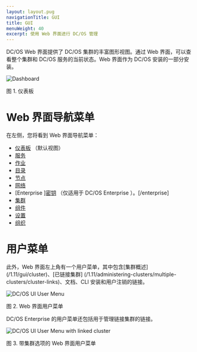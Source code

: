 ```yaml
---
layout: layout.pug
navigationTitle: GUI
title: GUI
menuWeight: 40
excerpt: 使用 Web 界面进行 DC/OS 管理
---
```


DC/OS Web 界面提供了 DC/OS 集群的丰富图形视图。通过 Web 界面，可以查看整个集群和 DC/OS 服务的当前状态。Web 界面作为 DC/OS 安装的一部分安装。

![Dashboard](/cn/1.11/img/dashboard-ee.png)

图 1. 仪表板

# Web 界面导航菜单
在左侧，您将看到 Web 界面导航菜单：
- [仪表板](/cn/1.11/gui/dashboard/) （默认视图）
- [服务](/cn/1.11/gui/services/)
- [作业](/cn/1.11/gui/jobs/)
- [目录](/cn/1.11/gui/catalog/)
- [节点](/cn/1.11/gui/nodes/)
- [网络](/cn/1.11/gui/networking/)
- [Enterprise ][密钥](/cn/1.11/gui/secrets/) （仅适用于 DC/OS Enterprise ）。[/enterprise]
- [集群](/cn/1.11/gui/cluster/)
- [组件](/cn/1.11/gui/components/)
- [设置](/cn/1.11/gui/settings/)
- [组织](/cn/1.11/gui/organization/)

# 用户菜单

此外，Web 界面左上角有一个用户菜单，其中包含[集群概述] (/1.11/gui/cluster)、[已链接集群] (/1.11/administering-clusters/multiple-clusters/cluster-links)、文档、CLI 安装和用户注销的链接。

![DC/OS UI User Menu](/cn/1.11/img/ui-user-menu.png)

图 2. Web 界面用户菜单

DC/OS Enterprise 的用户菜单还包括用于管理链接集群的链接。

![DC/OS UI User Menu with linked cluster ](/cn/1.11/img/switch-cluster.png)

图 3. 带集群选项的 Web 界面用户菜单
